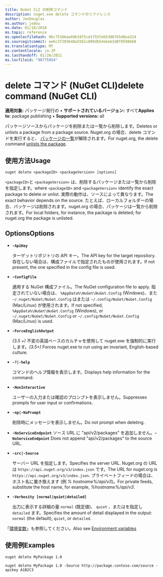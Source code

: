 ```yaml
---
title: NuGet CLI の削除コマンド
description: nuget.exe delete コマンドのリファレンス
author: JonDouglas
ms.author: jodou
ms.date: 01/18/2018
ms.topic: reference
ms.openlocfilehash: 96c75366ae69b34f5cd1f55feb53087b5d0ea324
ms.sourcegitcommit: ee6c3f203648a5561c809db54ebeb1d0f0598b68
ms.translationtype: MT
ms.contentlocale: ja-JP
ms.lasthandoff: 01/26/2021
ms.locfileid: "98775954"
---
```

# <a name="delete-command-nuget-cli"></a><span data-ttu-id="e9524-103">delete コマンド (NuGet CLI)</span><span class="sxs-lookup"><span data-stu-id="e9524-103">delete command (NuGet CLI)</span></span>

<span data-ttu-id="e9524-104">**適用対象:** パッケージ発行の &bullet; **サポートされているバージョン:** すべて</span><span class="sxs-lookup"><span data-stu-id="e9524-104">**Applies to:** package publishing &bullet; **Supported versions:** all</span></span>

<span data-ttu-id="e9524-105">パッケージソースからパッケージを削除または一覧から削除します。</span><span class="sxs-lookup"><span data-stu-id="e9524-105">Deletes or unlists a package from a package source.</span></span> <span data-ttu-id="e9524-106">Nuget.org の場合、delete コマンドを実行すると、 [パッケージの一覧](../../nuget-org/policies/deleting-packages.md)が解除されます。</span><span class="sxs-lookup"><span data-stu-id="e9524-106">For nuget.org, the delete command [unlists the package](../../nuget-org/policies/deleting-packages.md).</span></span>

## <a name="usage"></a><span data-ttu-id="e9524-107">使用方法</span><span class="sxs-lookup"><span data-stu-id="e9524-107">Usage</span></span>

```cli
nuget delete <packageID> <packageVersion> [options]
```

<span data-ttu-id="e9524-108">`<packageID>`と `<packageVersion>` は、削除するパッケージまたは一覧から削除を指定します。</span><span class="sxs-lookup"><span data-stu-id="e9524-108">where `<packageID>` and `<packageVersion>` identify the exact package to delete or unlist.</span></span> <span data-ttu-id="e9524-109">実際の動作は、ソースによって異なります。</span><span class="sxs-lookup"><span data-stu-id="e9524-109">The exact behavior depends on the source.</span></span> <span data-ttu-id="e9524-110">たとえば、ローカルフォルダーの場合、パッケージは削除されます。nuget.org の場合、パッケージは一覧から削除されます。</span><span class="sxs-lookup"><span data-stu-id="e9524-110">For local folders, for instance, the package is deleted; for nuget.org the package is unlisted.</span></span>

## <a name="options"></a><span data-ttu-id="e9524-111">Options</span><span class="sxs-lookup"><span data-stu-id="e9524-111">Options</span></span>

- **`-ApiKey`**

  <span data-ttu-id="e9524-112">ターゲットリポジトリの API キー。</span><span class="sxs-lookup"><span data-stu-id="e9524-112">The API key for the target repository.</span></span> <span data-ttu-id="e9524-113">存在しない場合は、構成ファイルで指定されたものが使用されます。</span><span class="sxs-lookup"><span data-stu-id="e9524-113">If not present, the one specified in the config file is used.</span></span>

- **`-ConfigFile`**

  <span data-ttu-id="e9524-114">適用する NuGet 構成ファイル。</span><span class="sxs-lookup"><span data-stu-id="e9524-114">The NuGet configuration file to apply.</span></span> <span data-ttu-id="e9524-115">指定されていない場合は、 `%AppData%\NuGet\NuGet.Config` (Windows)、また `~/.nuget/NuGet/NuGet.Config` はまたは `~/.config/NuGet/NuGet.Config` (Mac/Linux) が使用されます。</span><span class="sxs-lookup"><span data-stu-id="e9524-115">If not specified, `%AppData%\NuGet\NuGet.Config` (Windows), or `~/.nuget/NuGet/NuGet.Config` or `~/.config/NuGet/NuGet.Config` (Mac/Linux) is used.</span></span>

- **`-ForceEnglishOutput`**

  <span data-ttu-id="e9524-116">*(3.5 +)* 不変の英語ベースのカルチャを使用して nuget.exe を強制的に実行します。</span><span class="sxs-lookup"><span data-stu-id="e9524-116">*(3.5+)* Forces nuget.exe to run using an invariant, English-based culture.</span></span>

- **`-?|-help`**

  <span data-ttu-id="e9524-117">コマンドのヘルプ情報を表示します。</span><span class="sxs-lookup"><span data-stu-id="e9524-117">Displays help information for the command.</span></span>

- **`-NonInteractive`**

  <span data-ttu-id="e9524-118">ユーザーの入力または確認のプロンプトを表示しません。</span><span class="sxs-lookup"><span data-stu-id="e9524-118">Suppresses prompts for user input or confirmations.</span></span>

 - **`-np|-NoPrompt`**

   <span data-ttu-id="e9524-119">削除時にメッセージを表示しません。</span><span class="sxs-lookup"><span data-stu-id="e9524-119">Do not prompt when deleting.</span></span>

 - <span data-ttu-id="e9524-120">**`-NoServiceEndpoint`** ソース URL に "api/v2/packages" を追加しません。</span><span class="sxs-lookup"><span data-stu-id="e9524-120">**`-NoServiceEndpoint`** Does not append "api/v2/packages" to the source URL.</span></span>

- **`-src|-Source`**

  <span data-ttu-id="e9524-121">サーバー URL を指定します。</span><span class="sxs-lookup"><span data-stu-id="e9524-121">Specifies the server URL.</span></span> <span data-ttu-id="e9524-122">Nuget.org の URL は `https://api.nuget.org/v3/index.json` です。</span><span class="sxs-lookup"><span data-stu-id="e9524-122">The URL for nuget.org is `https://api.nuget.org/v3/index.json`.</span></span> <span data-ttu-id="e9524-123">プライベートフィードの場合は、ホスト名に置き換えます (例 *% hostname%/api/v3*)。</span><span class="sxs-lookup"><span data-stu-id="e9524-123">For private feeds, substitute the host name, for example, *%hostname%/api/v3*.</span></span>

- **`-Verbosity [normal|quiet|detailed]`**

  <span data-ttu-id="e9524-124">出力に表示する詳細の量 `normal` (既定値)、 `quiet` 、またはを指定し `detailed` ます。</span><span class="sxs-lookup"><span data-stu-id="e9524-124">Specifies the amount of detail displayed in the output: `normal` (the default), `quiet`, or `detailed`.</span></span>

<span data-ttu-id="e9524-125">「[環境変数](cli-ref-environment-variables.md)」も参照してください。</span><span class="sxs-lookup"><span data-stu-id="e9524-125">Also see [Environment variables](cli-ref-environment-variables.md)</span></span>

## <a name="examples"></a><span data-ttu-id="e9524-126">使用例</span><span class="sxs-lookup"><span data-stu-id="e9524-126">Examples</span></span>

```cli
nuget delete MyPackage 1.0

nuget delete MyPackage 1.0 -Source http://package.contoso.com/source -apikey A1B2C3
```
